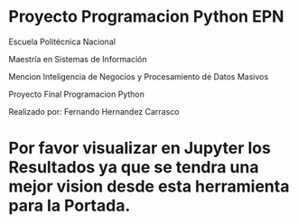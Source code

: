 # Proyecto Programacion Python EPN
Escuela Politécnica Nacional

Maestría en Sistemas de Información 

Mencion Inteligencia de Negocios y Procesamiento de Datos Masivos

Proyecto Final Programacion Python

Realizado por: Fernando Hernandez Carrasco

# Por favor visualizar en Jupyter los Resultados ya que se tendra una mejor vision desde esta herramienta para la Portada.
